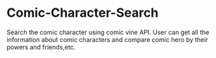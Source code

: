 # Comic-Character-Search

Search the comic character using comic vine API. User can get all the information about comic characters and compare comic hero by their powers and friends,etc.
